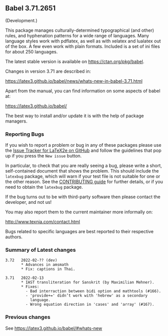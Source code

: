 ## Babel 3.71.2651

(Development.)

This package manages culturally-determined typographical (and other)
rules, and hyphenation patterns for a wide range of languages. Many
language styles work with pdflatex, as well as with xelatex and
lualatex out of the box. A few even work with plain formats. Included
is a set of ini files for about 250 languages.

The latest stable version is available on <https://ctan.org/pkg/babel>.

Changes in version 3.71 are described in:

https://latex3.github.io/babel/news/whats-new-in-babel-3.71.html

Apart from the manual, you can find information on some aspects of babel at:

https://latex3.github.io/babel/

The best way to install and/or update it is with the help of package
managers.

### Reporting Bugs

If you wish to report a problem or bug in any of these packages please
use the
[Issue Tracker for LaTeX2e on GitHub](https://github.com/latex3/babel/issues)
and follow the guidelines that pop up if you press the `New issue`
button.

In particular, to check that you are really seeing a bug, please write
a short, self-contained document that shows the problem. This should
include the `latexbug` package, which will warn if your test file is
not suitable for one or the other reason. See the
[CONTRIBUTING guide](https://github.com/latex3/latex2e/blob/master/CONTRIBUTING.md)
for further details, or if you need to obtain the `latexbug` package.

If the bug turns out to be with third-party software then please
contact the developer, and not us!

You may also report them to the current maintainer more informally on:

   http://www.texnia.com/contact.html

Bugs related to specific languages are best reported to their
respective authors.

### Summary of Latest changes
```
3.72   2022-02-?? (dev)
       * Advances in amsmath
       * Fix: captions in Thai.

3.71   2022-02-13
       * IAST transliteration for Sanskrit (by Maximilian Mehner).
       * Fixes:
         - Bad interraction between bidi option and mathtools (#166).
         - 'provide+=' didn’t work with 'hebrew' as a secondary
           language.
         - Wrong equation direction in 'cases' and 'array' (#167).
```

### Previous changes

See https://latex3.github.io/babel/#whats-new

